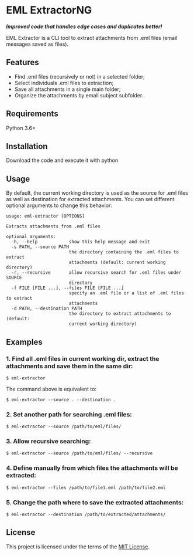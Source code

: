 # EML ExtractorNG

***Improved code that handles edge cases and duplicates better!***

EML Extractor is a CLI tool to extract attachments from .eml files (email messages saved as files).


## Features

* Find .eml files (recursively or not) in a selected folder;
* Select individuals .eml files to extraction;
* Save all attachments in a single main folder;
* Organize the attachments by email subject subfolder.


## Requirements

Python 3.6+


## Installation

Download the code and execute it with python

## Usage

By default, the current working directory is used as the source for .eml files as well as destination for extracted attachments. You can set different optional arguments to change this behavior:

```console
usage: eml-extractor [OPTIONS]

Extracts attachments from .eml files

optional arguments:
  -h, --help            show this help message and exit
  -s PATH, --source PATH
                        the directory containing the .eml files to extract
                        attachments (default: current working directory)
  -r, --recursive       allow recursive search for .eml files under SOURCE
                        directory
  -f FILE [FILE ...], --files FILE [FILE ...]
                        specify an .eml file or a list of .eml files to extract
                        attachments
  -d PATH, --destination PATH
                        the directory to extract attachments to (default:
                        current working directory)
```


## Examples

### 1. Find all .eml files in current working dir, extract the attachments and save them in the same dir:
```console
$ eml-extractor
```

The command above is equivalent to:
```console
$ eml-extractor --source . --destination .
```

### 2. Set another path for searching .eml files:
```console
$ eml-extractor --source /path/to/eml/files/
```

### 3. Allow recursive searching:
```console
$ eml-extractor --source /path/to/eml/files/ --recursive
```

### 4. Define manually from which files the attachments will be extracted:
```console
$ eml-extractor --files /path/to/file1.eml /path/to/file2.eml
```

### 5. Change the path where to save the extracted attachments:
```console
$ eml-extractor --destination /path/to/extracted/attachments/
```


## License

This project is licensed under the terms of the [MIT License](https://github.com/diogo-alves/eml-extractor/blob/main/LICENSE).
